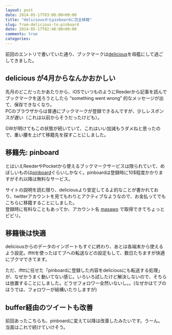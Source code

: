 ```yaml
---
layout: post
date: 2014-05-17T03:00:00+09:00
title: "deliciousからpinboardに完全移籍"
slug: from-delicious-to-pinboard
date: 2014-05-17T02:40:00+09:00
comments: true
categories: 
---
```


前回のエントリで書いていた通り、ブックマークは[delicious](http://delicious.com)を母艦にして過ごしてきました。

## delicious が4月からなんかおかしい
先月のどこだったかあたりから、iOSでいつものようにReederから記事を読んでブックマークを送ろうとしたら “something went wrong” 的なメッセージが出て、保存できなくなり。  
PCのブラウザからは普通にブックマークが登録できるんですが、少しレスポンスが遅い（これは以前からそうだったけども）。

GWが明けてもこの状態が続いていて、これはいい加減もうダメねと思ったので、重い腰を上げて移籍先を探すことにしました。
<!-- more -->

## 移籍先: pinboard
とはいえReederやPocketから使えるブックマークサービスは限られていて、めぼしいものは[pinboard](http://pinboard.in)ぐらいしかなく。pinboardは登録時に10$程度かかりますがそれ以降は無料なサービス。 

サイトの説明を読む限り、deliciousより安定してるよ的なことが書かれており、twitterアカウントを見てもわりとアクティブなようなので、お金払ってでもこちらに移籍することにしました。  
登録時に有料なこともあってか、アカウント名 [masawo](http://pinboard.in/u:masawo) で取得できてちょっとビビリ。

## 移籍後は快適
deliciousからのデータのインポートもすぐに終わり、あとは各端末から使えるよう設定。iftttを使ったはてブへの転送などの設定もして、数日たちますが快適にブクマできてます。

ただ、iftttに任せた「pinboardに登録した内容をdeliciousにも転送する処理」が、なぜかうまく動いてない感じ。いろいろ試したけど解決しないので、そちらは放置することにしました。どうせフォロワー全然いないし。。(なぜかはてブのほうでは、フォロワーが結構いたりしますが)

## buffer経由のツイートも改善
前回あったこちらも、pinboardに変えて以降は改善したみたいです。うーん。  
当面はこれで続けていけそう。
